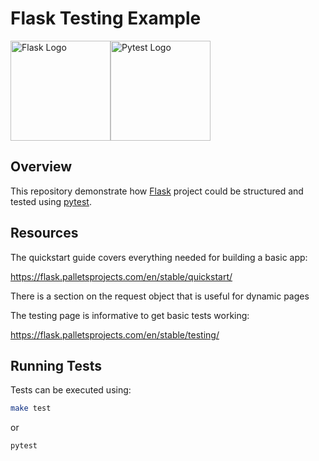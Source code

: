Flask Testing Example
=====================

<img src="https://flask.palletsprojects.com/en/stable/_static/flask-logo.svg" alt="Flask Logo" height="160" style="width:auto;"><img src="https://docs.pytest.org/en/stable/_static/pytest1.png" alt="Pytest Logo" height="160" style="width:auto;">

Overview
--------

This repository demonstrate how [Flask](https://flask.palletsprojects.com/en/stable/) project could be structured and tested using [pytest](https://docs.pytest.org/en/stable/).

Resources
---------

The quickstart guide covers everything needed for building a basic app:

https://flask.palletsprojects.com/en/stable/quickstart/

There is a section on the request object that is useful for dynamic pages

The testing page is informative to get basic tests working:

https://flask.palletsprojects.com/en/stable/testing/

Running Tests
-------------

Tests can be executed using:

```sh
make test
```

or

```sh
pytest
```